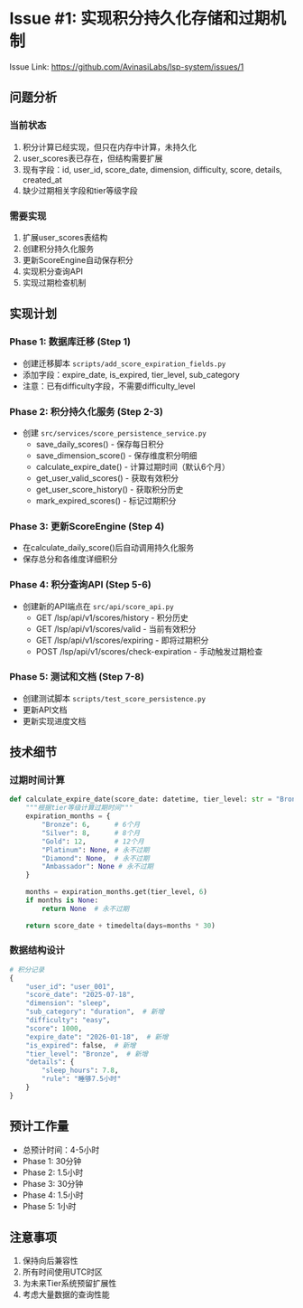 # Issue #1: 实现积分持久化存储和过期机制

Issue Link: https://github.com/AvinasiLabs/lsp-system/issues/1

## 问题分析

### 当前状态
1. 积分计算已经实现，但只在内存中计算，未持久化
2. user_scores表已存在，但结构需要扩展
3. 现有字段：id, user_id, score_date, dimension, difficulty, score, details, created_at
4. 缺少过期相关字段和tier等级字段

### 需要实现
1. 扩展user_scores表结构
2. 创建积分持久化服务
3. 更新ScoreEngine自动保存积分
4. 实现积分查询API
5. 实现过期检查机制

## 实现计划

### Phase 1: 数据库迁移 (Step 1)
- 创建迁移脚本 `scripts/add_score_expiration_fields.py`
- 添加字段：expire_date, is_expired, tier_level, sub_category
- 注意：已有difficulty字段，不需要difficulty_level

### Phase 2: 积分持久化服务 (Step 2-3)
- 创建 `src/services/score_persistence_service.py`
  - save_daily_scores() - 保存每日积分
  - save_dimension_score() - 保存维度积分明细
  - calculate_expire_date() - 计算过期时间（默认6个月）
  - get_user_valid_scores() - 获取有效积分
  - get_user_score_history() - 获取积分历史
  - mark_expired_scores() - 标记过期积分

### Phase 3: 更新ScoreEngine (Step 4)
- 在calculate_daily_score()后自动调用持久化服务
- 保存总分和各维度详细积分

### Phase 4: 积分查询API (Step 5-6)
- 创建新的API端点在 `src/api/score_api.py`
  - GET /lsp/api/v1/scores/history - 积分历史
  - GET /lsp/api/v1/scores/valid - 当前有效积分
  - GET /lsp/api/v1/scores/expiring - 即将过期积分
  - POST /lsp/api/v1/scores/check-expiration - 手动触发过期检查

### Phase 5: 测试和文档 (Step 7-8)
- 创建测试脚本 `scripts/test_score_persistence.py`
- 更新API文档
- 更新实现进度文档

## 技术细节

### 过期时间计算
```python
def calculate_expire_date(score_date: datetime, tier_level: str = "Bronze") -> datetime:
    """根据tier等级计算过期时间"""
    expiration_months = {
        "Bronze": 6,      # 6个月
        "Silver": 8,      # 8个月  
        "Gold": 12,       # 12个月
        "Platinum": None, # 永不过期
        "Diamond": None,  # 永不过期
        "Ambassador": None # 永不过期
    }
    
    months = expiration_months.get(tier_level, 6)
    if months is None:
        return None  # 永不过期
    
    return score_date + timedelta(days=months * 30)
```

### 数据结构设计
```python
# 积分记录
{
    "user_id": "user_001",
    "score_date": "2025-07-18",
    "dimension": "sleep",
    "sub_category": "duration",  # 新增
    "difficulty": "easy",
    "score": 1000,
    "expire_date": "2026-01-18",  # 新增
    "is_expired": false,  # 新增
    "tier_level": "Bronze",  # 新增
    "details": {
        "sleep_hours": 7.8,
        "rule": "睡够7.5小时"
    }
}
```

## 预计工作量
- 总预计时间：4-5小时
- Phase 1: 30分钟
- Phase 2: 1.5小时
- Phase 3: 30分钟
- Phase 4: 1.5小时
- Phase 5: 1小时

## 注意事项
1. 保持向后兼容性
2. 所有时间使用UTC时区
3. 为未来Tier系统预留扩展性
4. 考虑大量数据的查询性能